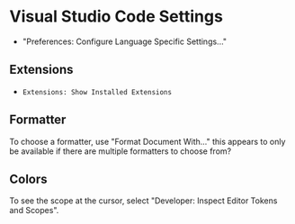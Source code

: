 # Visual Studio Code Settings

- "Preferences: Configure Language Specific Settings..."

## Extensions

- `Extensions: Show Installed Extensions`

## Formatter

To choose a formatter, use "Format Document With..." this appears to only be available if there are multiple formatters to choose from?

## Colors

To see the scope at the cursor, select "Developer: Inspect Editor Tokens and Scopes".

